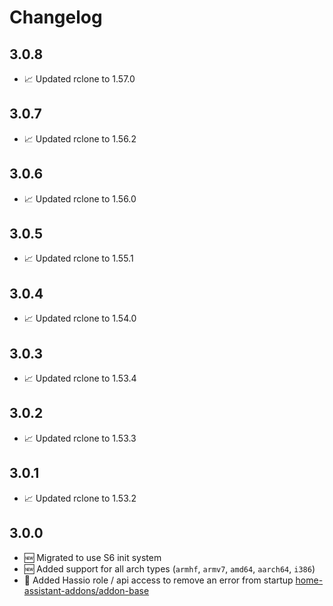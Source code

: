 # Changelog

## 3.0.8

* 📈 Updated rclone to 1.57.0

## 3.0.7

* 📈 Updated rclone to 1.56.2

## 3.0.6

* 📈 Updated rclone to 1.56.0

## 3.0.5

* 📈 Updated rclone to 1.55.1

## 3.0.4

* 📈 Updated rclone to 1.54.0

## 3.0.3

* 📈 Updated rclone to 1.53.4

## 3.0.2

* 📈 Updated rclone to 1.53.3

## 3.0.1

* 📈 Updated rclone to 1.53.2

## 3.0.0

* 🆕 Migrated to use S6 init system
* 🆕 Added support for all arch types (`armhf`, `armv7`, `amd64`, `aarch64`, `i386`)
* 🐞 Added Hassio role / api access to remove an error from startup [home-assistant-addons/addon-base](https://github.com/home-assistant-addons/addon-base/issues/41)
